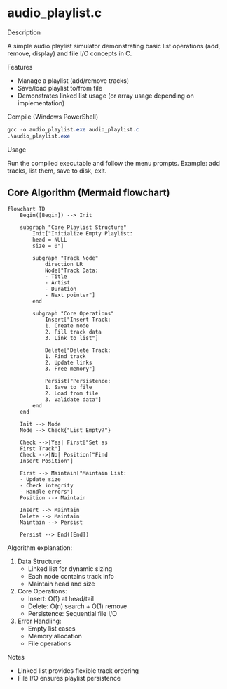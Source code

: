 # audio_playlist.c

Description

A simple audio playlist simulator demonstrating basic list operations (add, remove, display) and file I/O concepts in C.

Features

- Manage a playlist (add/remove tracks)
- Save/load playlist to/from file
- Demonstrates linked list usage (or array usage depending on implementation)

Compile (Windows PowerShell)

```powershell
gcc -o audio_playlist.exe audio_playlist.c
.\audio_playlist.exe
```

Usage

Run the compiled executable and follow the menu prompts. Example: add tracks, list them, save to disk, exit.

## Core Algorithm (Mermaid flowchart)

```mermaid
flowchart TD
    Begin([Begin]) --> Init

    subgraph "Core Playlist Structure"
        Init["Initialize Empty Playlist:
        head = NULL
        size = 0"]
        
        subgraph "Track Node"
            direction LR
            Node["Track Data:
            - Title
            - Artist
            - Duration
            - Next pointer"]
        end
        
        subgraph "Core Operations"
            Insert["Insert Track:
            1. Create node
            2. Fill track data
            3. Link to list"]
            
            Delete["Delete Track:
            1. Find track
            2. Update links
            3. Free memory"]
            
            Persist["Persistence:
            1. Save to file
            2. Load from file
            3. Validate data"]
        end
    end

    Init --> Node
    Node --> Check{"List Empty?"}
    
    Check -->|Yes| First["Set as
    First Track"]
    Check -->|No| Position["Find
    Insert Position"]
    
    First --> Maintain["Maintain List:
    - Update size
    - Check integrity
    - Handle errors"]
    Position --> Maintain
    
    Insert --> Maintain
    Delete --> Maintain
    Maintain --> Persist
    
    Persist --> End([End])
```

Algorithm explanation:
1. Data Structure:
   - Linked list for dynamic sizing
   - Each node contains track info
   - Maintain head and size
2. Core Operations:
   - Insert: O(1) at head/tail
   - Delete: O(n) search + O(1) remove
   - Persistence: Sequential file I/O
3. Error Handling:
   - Empty list cases
   - Memory allocation
   - File operations

Notes

- Linked list provides flexible track ordering
- File I/O ensures playlist persistence